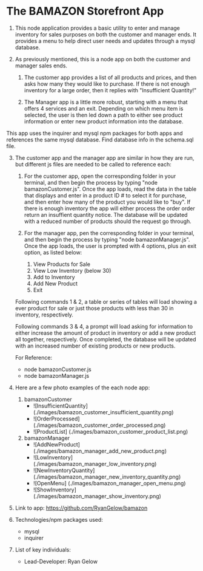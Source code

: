 # The BAMAZON Storefront App

1. This node application provides a basic utility to enter and manage inventory for sales purposes on both the customer and manager ends. It provides a menu to help direct user needs and updates through a mysql database. 

2. As previously mentioned, this is a node app on both the customer and manager sales ends. 

    1. The customer app provides a list of all products and prices, and then asks how many they would like to purchase. If there is not enough inventory for a large order, then it replies with "Insufficient Quantity!"

    2. The Manager app is a little more robust, starting with a menu that offers 4 services and an exit. Depending on which menu item is selected, the user is then led down a path to either see product information or enter new product information into the database. 

This app uses the inquirer and mysql npm packages for both apps and references the same mysql database. Find database info in the schema.sql file. 

3. The customer app and the manager app are similar in how they are run, but different js files are needed to be called to reference each: 

    1. For the customer app, open the corresponding folder in your terminal, and then begin the process by typing "node bamazonCustomer.js". Once the app loads, read the data in the table that displays and enter in a product ID # to select it for purchase, and then enter how many of the product you would like to "buy". If there is enough inventory the app will either process the order order return an insuffient quantity notice. The database will be updated with a reduced number of products should the request go through. 
    
    2. For the manager app, pen the corresponding folder in your terminal, and then begin the process by typing "node bamazonManager.js". Once the app loads, the user is prompted with 4 options, plus an exit option, as listed below: 

        1. View Products for Sale
        2. View Low Inventory (below 30)
        3. Add to Inventory
        4. Add New Product
        5. Exit

    Following commands 1 & 2, a table or series of tables will load showing a ever product for sale or just those products with less than 30 in inventory, respectively.

    Following commands 3 & 4, a prompt will load asking for information to either increase the amount of product in inventory or add a new product all together, respectively. Once completed, the database will be updated with an increased number of existing products or new products. 

    For Reference:
    
    * node bamazonCustomer.js
    * node bamazonManager.js

4. Here are a few photo examples of the each node app:
    1. bamazonCustomer
        * ![InsufficientQuantity] (./images/bamazon_customer_insufficient_quantity.png)
        * ![OrderProcessed] (./images/bamazon_customer_order_processed.png)
        * ![ProductList] (./images/bamazon_customer_product_list.png)
    2. bamazonManager
        * ![AddNewProduct] (./images/bamazon_manager_add_new_product.png)
        * ![LowInventory] (./images/bamazon_manager_low_inventory.png)
        * ![NewInventoryQuantity] (./images/bamazon_manager_new_inventory_quantity.png)
        * ![OpenMenu] (./images/bamazon_manager_open_menu.png)
        * ![ShowInventory] (./images/bamazon_manager_show_inventory.png)

5. Link to app: https://github.com/RyanGelow/bamazon

6. Technologies/npm packages used:
    
    * mysql
    * inquirer
 
7. List of key individuals:
    * Lead-Developer: Ryan Gelow
